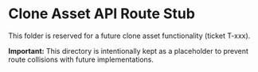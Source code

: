 # Clone Asset API Route Stub

This folder is reserved for a future clone asset functionality (ticket T-xxx).

**Important:** This directory is intentionally kept as a placeholder to prevent route collisions with future implementations.
